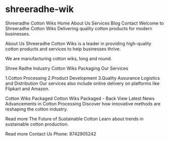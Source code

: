 # shreeradhe-wik
Shreeradhe Cotton Wiks
Home About Us Services Blog Contact
Welcome to Shreeradhe Cotton Wiks
Delivering quality cotton products for modern businesses.

About Us
Shreeradhe Cotton Wiks is a leader in providing high-quality cotton products and services to help businesses thrive.

We are manufacturing cotton wiks, long and round.

Shree Radhe Industry Cotton Wiks Packaging
Our Services

1.Cotton Processing
2.Product Development
3.Quality Assurance
Logistics and Distribution
Our services also include online delivery on platforms like Flipkart and Amazon.

Cotton Wiks Packaged Cotton Wiks Packaged - Back View
Latest News
Advancements in Cotton Processing
Discover how innovative methods are reshaping the cotton industry.

Read more
The Future of Sustainable Cotton
Learn about trends in sustainable cotton production.

Read more
Contact Us Phone: 8742905242

